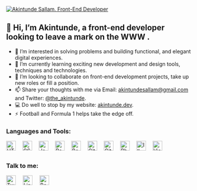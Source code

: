 [![Akintunde Sallam. Front-End Developer](https://ik.imagekit.io/m7wnsef4h/title_suGZkbOOt.png?ik-sdk-version=javascript-1.4.3&updatedAt=1656967917074)](https://www.akintunde.dev/)
## 👋 Hi, I’m Akintunde, a front-end developer looking to leave a mark on the WWW .
- 👀 I’m interested in solving problems and building functional, and elegant digital experiences.
- 🌱 I’m currently learning exciting new development and design tools, techniques and technologies. 
- 💞️ I’m looking to collaborate on front-end development projects, take up new roles or fill a position. 
- 📫 Share your thoughts with me via Email: [akintundesallam@gmail.com](mailto:akintundesallam@gmail.com) and Twitter: [@the_akintunde](https://twitter.com/the_akintunde).
- 💻 Do well to stop by my website: [akintunde.dev](https://www.akintunde.dev/).  
- ⚡ Football and Formula 1 helps take the edge off.


### Languages and Tools:
<img align="left" alt="HTML5" width="26px" src="https://cdn.jsdelivr.net/gh/devicons/devicon/icons/html5/html5-original.svg" style="padding-right:15px;" />
<img align="left" alt="CSS3" width="26px"  src="https://cdn.jsdelivr.net/gh/devicons/devicon/icons/css3/css3-original.svg" style="padding-right:15px;" />
<img align="left" alt="JavaScript" width="26px" src="https://cdn.jsdelivr.net/gh/devicons/devicon/icons/javascript/javascript-original.svg" style="padding-right:15px;" />
<img align="left" alt="React" width="26px" src="https://cdn.jsdelivr.net/gh/devicons/devicon/icons/react/react-original.svg" style="padding-right:15px;" />
<img align="left" alt="Bootstrap" width="26px" src="https://cdn.jsdelivr.net/gh/devicons/devicon/icons/bootstrap/bootstrap-original.svg" style="padding-right:15px;" />
<img align="left" alt="Git" width="26px" src="https://cdn.jsdelivr.net/gh/devicons/devicon/icons/git/git-original.svg" style="padding-right:15px;" />
<img align="left" alt="GitHub" width="26px" src="https://user-images.githubusercontent.com/3369400/139447912-e0f43f33-6d9f-45f8-be46-2df5bbc91289.png" style="padding-right:15px;" />
<img align="left" alt="Photoshop" width="26px" src="https://cdn.jsdelivr.net/gh/devicons/devicon/icons/photoshop/photoshop-plain.svg" style="padding-right:15px;" />
<img align="left" alt="Illustrator" width="26px" src="https://cdn.jsdelivr.net/gh/devicons/devicon/icons/illustrator/illustrator-plain.svg" style="padding-right:15px;" />
<img align="left" alt="Visual Studio Code" width="26px" src="https://cdn.jsdelivr.net/gh/devicons/devicon/icons/vscode/vscode-original.svg" style="padding-right:15px;" />


<br />
<br />

### Talk to me:
[<img align="center" alt="Twitter" width="26px" src="https://cdn.cdnlogo.com/logos/t/45/twitter.svg" style="padding-right:15px;" />](https://twitter.com/the_akintunde) 
[<img align="center" alt="LinkedIn" width="26px" src="https://cdn.jsdelivr.net/gh/devicons/devicon/icons/linkedin/linkedin-original.svg" style="padding-right:15px;" />](https://www.linkedin.com/in/akintunde-sallam/) 
[<img align="center" alt="Behance" width="26px" src="https://cdn.jsdelivr.net/gh/devicons/devicon/icons/behance/behance-original.svg" style="padding-right:15px;" />](https://www.behance.net/akintundesallam/) 


<!---
AkinAce/AkinAce is a ✨ special ✨ repository because its `README.md` (this file) appears on your GitHub profile.
You can click the Preview link to take a look at your changes.
--->
